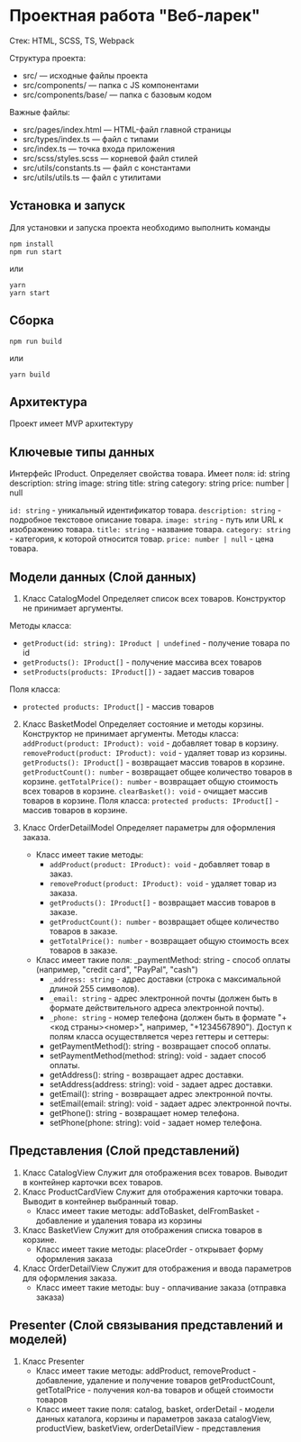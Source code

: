 # Проектная работа "Веб-ларек"

Стек: HTML, SCSS, TS, Webpack

Структура проекта:

- src/ — исходные файлы проекта
- src/components/ — папка с JS компонентами
- src/components/base/ — папка с базовым кодом

Важные файлы:

- src/pages/index.html — HTML-файл главной страницы
- src/types/index.ts — файл с типами
- src/index.ts — точка входа приложения
- src/scss/styles.scss — корневой файл стилей
- src/utils/constants.ts — файл с константами
- src/utils/utils.ts — файл с утилитами

## Установка и запуск

Для установки и запуска проекта необходимо выполнить команды

```
npm install
npm run start
```

или

```
yarn
yarn start
```

## Сборка

```
npm run build
```

или

```
yarn build
```

## Архитектура

Проект имеет MVP архитектуру

## Ключевые типы данных

Интерфейс IProduct. Определяет свойства товара.
Имеет поля:
id: string
description: string
image: string
title: string
category: string
price: number | null

`id: string` - уникальный идентификатор товара.
`description: string` - подробное текстовое описание товара.
`image: string` - путь или URL к изображению товара.
`title: string` - название товара.
`category: string` - категория, к которой относится товар.
`price: number | null` - цена товара.

## Модели данных (Слой данных)

1. Класс CatalogModel
   Определяет список всех товаров.
   Конструктор не принимает аргументы.

Методы класса:

- `getProduct(id: string): IProduct | undefined` - получение товара по id
- `getProducts(): IProduct[]` - получение массива всех товаров
- `setProducts(products: IProduct[])` - задает массив товаров

Поля класса:

- `protected products: IProduct[]` - массив товаров

2. Класс BasketModel
   Определяет состояние и методы корзины.
   Конструктор не принимает аргументы.
   Методы класса:
   `addProduct(product: IProduct): void` - добавляет товар в корзину.
   `removeProduct(product: IProduct): void` - удаляет товар из корзины.
   `getProducts(): IProduct[]` - возвращает массив товаров в корзине.
   `getProductCount(): number` - возвращает общее количество товаров в корзине.
   `getTotalPrice(): number` - возвращает общую стоимость всех товаров в корзине.
   `clearBasket(): void` - очищает массив товаров в корзине.
   Поля класса:
   `protected products: IProduct[]` - массив товаров в корзине.

3. Класс OrderDetailModel
   Определяет параметры для оформления заказа.
   - Класс имеет такие методы:
     - `addProduct(product: IProduct): void` - добавляет товар в заказ.
     - `removeProduct(product: IProduct): void` - удаляет товар из заказа.
     - `getProducts(): IProduct[]` - возвращает массив товаров в заказе.
     - `getProductCount(): number` - возвращает общее количество товаров в заказе.
     - `getTotalPrice(): number` - возвращает общую стоимость всех товаров в заказе.
   - Класс имеет такие поля:
     \_paymentMethod: string - способ оплаты (например, "credit card", "PayPal", "cash")
     - `_address: string` - адрес доставки (строка с максимальной длиной 255 символов).
     - `_email: string` - адрес электронной почты (должен быть в формате действительного адреса электронной почты).
     - `_phone: string` - номер телефона (должен быть в формате "+<код страны><номер>", например, "+1234567890").
       Доступ к полям класса осуществляется через геттеры и сеттеры:
     - getPaymentMethod(): string - возвращает способ оплаты.
     - setPaymentMethod(method: string): void - задает способ оплаты.
     - getAddress(): string - возвращает адрес доставки.
     - setAddress(address: string): void - задает адрес доставки.
     - getEmail(): string - возвращает адрес электронной почты.
     - setEmail(email: string): void - задает адрес электронной почты.
     - getPhone(): string - возвращает номер телефона.
     - setPhone(phone: string): void - задает номер телефона.

## Представления (Слой представлений)

1. Класс CatalogView
   Служит для отображения всех товаров. Выводит в контейнер карточки всех товаров.
2. Класс ProductCardView
   Служит для отображения карточки товара. Выводит в контейнер выбранный товар.
   - Класс имеет такие методы:
     addToBasket, delFromBasket - добавление и удаления товара из корзины
3. Класс BasketView
   Служит для отображения списка товаров в корзине.
   - Класс имеет такие методы:
     placeOrder - открывает форму оформления заказа
4. Класс OrderDetailView
   Служит для отображения и ввода параметров для оформления заказа.
   - Класс имеет такие методы:
     buy - оплачивание заказа (отправка заказа)

## Presenter (Слой связывания представлений и моделей)

1. Класс Presenter
   - Класс имеет такие методы:
     addProduct, removeProduct - добавление, удаление и получение товаров
     getProductCount, getTotalPrice - получения кол-ва товаров и общей стоимости товаров
   - Класс имеет такие поля:
     catalog, basket, orderDetail - модели данных каталога, корзины и параметров заказа
     catalogView, productView, basketView, orderDetailView - представления
